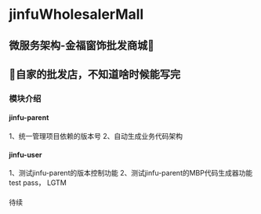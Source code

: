 # jinfuWholesalerMall
## 微服务架构-金福窗饰批发商城🐶
## 🐶自家的批发店，不知道啥时候能写完
### 模块介绍
#### jinfu-parent
1、统一管理项目依赖的版本号
2、自动生成业务代码架构

#### jinfu-user
1、测试jinfu-parent的版本控制功能
2、测试jinfu-parent的MBP代码生成器功能
test pass， LGTM

####

待续
